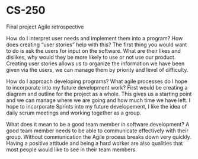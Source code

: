 # CS-250
Final project Agile retrospective 


How do I interpret user needs and implement them into a program? How does creating “user stories” help with this?
The first thing you would want to do is ask the users for input on the software. What are their likes and dislikes, why would they be more likely to use or not use our product.
Creating user stories allows us to organize the information we have been given via the users, we can manage them by priority and level of difficulty. 

How do I approach developing programs? What agile processes do I hope to incorporate into my future development work?
First would be creating a diagram and outline for the project as a whole. This gives us a starting point and we can manage where we are going and how much time we have left. 
I hope to incorporate Sprints into my future developement, I like the idea of daily scrum meetings and working together as a group. 

What does it mean to be a good team member in software development?
A good team member needs to be able to communicate effectively with their group. Without communication the Agile process breaks down very quickly.
Having a positive attitude and being a hard worker are also qualities that most people would like to see in their team members. 
